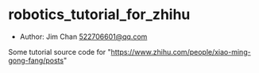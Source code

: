# robotics_tutorial_for_zhihu

* Author: Jim Chan <522706601@qq.com>

Some tutorial source code for "https://www.zhihu.com/people/xiao-ming-gong-fang/posts"
